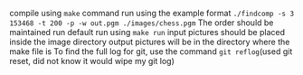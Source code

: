 compile using `make` command
run using the example format `./findcomp -s 3 153468 -t 200 -p -w out.pgm ./images/chess.pgm` 
The order should be maintained 
run default run using `make run`
input pictures should be placed inside the image directory
output pictures will be in the directory where the make file is
To find the full log for git, use the command `git reflog`(used git reset, did not know it would wipe my git log)
